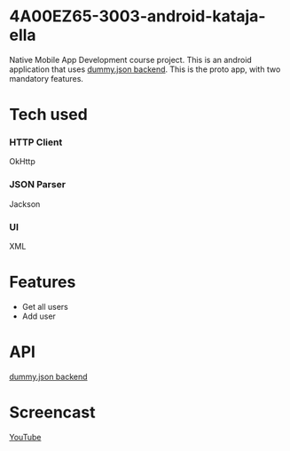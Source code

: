 # 4A00EZ65-3003-android-kataja-ella
Native Mobile App Development course project. This is an android application
that uses [dummy.json backend](https://dummyjson.com/docs/users). This is
the proto app, with two mandatory features.
# Tech used
### HTTP Client
OkHttp
### JSON Parser
Jackson
### UI
XML
# Features
- Get all users
- Add user
# API
[dummy.json backend](https://dummyjson.com/docs/users)
# Screencast
[YouTube](https://youtu.be/U5RVXhUABEU)
